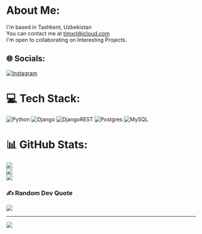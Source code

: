 
# About Me:
I'm based in Tashkent, Uzbekistan<br>You can contact me at timxrl@icloud.com<br>I'm open to collaborating on Interesting Projects.


## 🌐 Socials:
[![Instagram](https://img.shields.io/badge/Instagram-%23E4405F.svg?logo=Instagram&logoColor=white)](https://instagram.com/timxrl) 

# 💻 Tech Stack:
![Python](https://img.shields.io/badge/python-3670A0?style=for-the-badge&logo=python&logoColor=ffdd54) ![Django](https://img.shields.io/badge/django-%23092E20.svg?style=for-the-badge&logo=django&logoColor=white) ![DjangoREST](https://img.shields.io/badge/DJANGO-REST-ff1709?style=for-the-badge&logo=django&logoColor=white&color=ff1709&labelColor=gray) ![Postgres](https://img.shields.io/badge/postgres-%23316192.svg?style=for-the-badge&logo=postgresql&logoColor=white) ![MySQL](https://img.shields.io/badge/mysql-%2300f.svg?style=for-the-badge&logo=mysql&logoColor=white)
# 📊 GitHub Stats:
![](https://github-readme-stats.vercel.app/api?username=timxrl&theme=gotham&hide_border=false&include_all_commits=false&count_private=false)<br/>
![](https://github-readme-streak-stats.herokuapp.com/?user=timxrl&theme=gotham&hide_border=false)<br/>
![](https://github-readme-stats.vercel.app/api/top-langs/?username=timxrl&theme=gotham&hide_border=false&include_all_commits=false&count_private=false&layout=compact)

### ✍️ Random Dev Quote
![](https://quotes-github-readme.vercel.app/api?type=horizontal&theme=radical)

---
[![](https://visitcount.itsvg.in/api?id=timxrl&icon=5&color=6)](https://visitcount.itsvg.in)

<!-- Proudly created with GPRM ( https://gprm.itsvg.in ) -->
